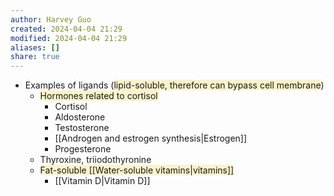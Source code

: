 ```yaml
---
author: Harvey Guo
created: 2024-04-04 21:29
modified: 2024-04-04 21:29
aliases: []
share: true
---
```

- Examples of ligands (<span style="background:rgba(240, 200, 0, 0.2)">lipid-soluble, therefore can bypass cell membrane</span>)
	- <span style="background:rgba(240, 200, 0, 0.2)">Hormones related to cortisol</span>
		- Cortisol
		- Aldosterone
		- Testosterone
		- [[Androgen and estrogen synthesis|Estrogen]]
		- Progesterone
	- Thyroxine, triiodothyronine
	- <span style="background:rgba(240, 200, 0, 0.2)">Fat-soluble [[Water-soluble vitamins|vitamins]]</span>
		- [[Vitamin D|Vitamin D]]
